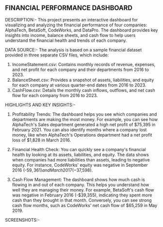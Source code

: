 FINANCIAL PERFORMANCE DASHBOARD
------------------------------------------
DESCRIPTION:-
This project presents an interactive dashboard for visualizing and analyzing the financial performance of four companies: AlphaTech, BetaSoft, CodeWorks, and DataPro. The dashboard provides key insights into income, balance sheets, and cash flow to help users understand the financial health and trends of each company.

DATA SOURCE:-
The analysis is based on a sample financial dataset provided in three separate CSV files, which include:
  1) IncomeStatement.csv: Contains monthly records of revenue, expenses, and net profit for each company                             and their departments from 2016 to 2023.
  2) BalanceSheet.csv: Provides a snapshot of assets, liabilities, and equity for each company at various                         quarter-end dates from 2016 to 2023.
  3) CashFlow.csv: Details the monthly cash inflows, outflows, and net cash flow for each company from                        2016 to 2023.

HIGHLIGHTS AND KEY INSIGHTS:-
  1) Profitability Trends: The dashboard helps you see which companies and departments are making the                              most money. For example, you can see how AlphaTech's Sales department                                   generated a high net profit of \$75,395 in February 2021. You can also                                  identify months where a company lost money, like when AlphaTech's Operations                            department had a net profit loss of \$1,828 in March 2016.

  2) Financial Health Check: You can quickly see a company's financial health by looking at its assets,                              liabilities, and equity. The data shows when companies had more                                         liabilities than assets, leading to negative equity. For instance,                                      CodeWorks' equity was negative in September 2016 (-$59,361) and March 2017                              (-$37,598).

  3) Cash Flow Management: The dashboard shows how much cash is flowing in and out of each company.                                This helps you understand how well they are managing their money. For                                   example, BetaSoft's cash flow was negative in February 2016 (-$39,355),                                 indicating they spent more cash than they brought in that month. Conversely,                            you can see strong cash flow months, such as CodeWorks' net cash flow of                                \$65,259 in May 2019.

SCREENSHOTS:-


